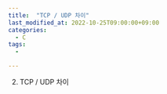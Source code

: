 ```yaml
---
title:  "TCP / UDP 차이"
last_modified_at: 2022-10-25T09:00:00+09:00
categories: 
  - C
tags: 
  - 

---
```


2. TCP / UDP 차이

